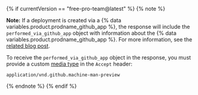 {% if currentVersion == "free-pro-team@latest" %}
{% note %}

**Note:** If a deployment is created via a {% data variables.product.prodname_github_app %}, the response will include the `performed_via_github_app` object with information about the {% data variables.product.prodname_github_app %}. For more information, see the [related blog post](https://developer.github.com/changes/2016-09-14-Integrations-Early-Access).

To receive the `performed_via_github_app` object in the response, you must provide a custom [media type](/v3/media) in the `Accept` header:

```
application/vnd.github.machine-man-preview
```

{% endnote %}
{% endif %}
